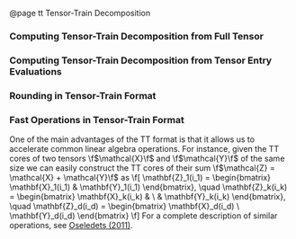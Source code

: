 @page tt Tensor-Train Decomposition

### Computing Tensor-Train Decomposition from Full Tensor

### Computing Tensor-Train Decomposition from Tensor Entry Evaluations

### Rounding in Tensor-Train Format

### Fast Operations in Tensor-Train Format

One of the main advantages of the TT format is that it allows us to accelerate
common linear algebra operations. For instance, given the TT cores of two
tensors \f$\mathcal{X}\f$ and \f$\mathcal{Y}\f$ of the same size we can easily
construct the TT cores of their sum \f$\mathcal{Z} = \mathcal{X} +
\mathcal{Y}\f$ as
\f[
\mathbf{Z}_1(i_1) =
\begin{bmatrix}
    \mathbf{X}_1(i_1) & \mathbf{Y}_1(i_1)
\end{bmatrix},
\quad
\mathbf{Z}_k(i_k) =
\begin{bmatrix}
    \mathbf{X}_k(i_k) &                   \\
                      & \mathbf{Y}_k(i_k)
\end{bmatrix},
\quad
\mathbf{Z}_d(i_d) =
\begin{bmatrix}
    \mathbf{X}_d(i_d) \\
    \mathbf{Y}_d(i_d)
\end{bmatrix}
\f]
For a complete description of similar operations, see
[Oseledets (2011)](https://epubs.siam.org/doi/abs/10.1137/090752286).
